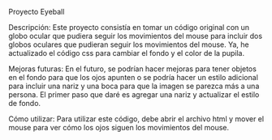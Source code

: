 Proyecto Eyeball

Descripción: Este proyecto consistía en tomar un código original con un globo ocular que pudiera seguir los movimientos del mouse para incluir dos globos oculares que pudieran seguir los movimientos del mouse. Ya, he actualizado el código css para cambiar el fondo y el color de la pupila.

Mejoras futuras: En el futuro, se podrían hacer mejoras para tener objetos en el fondo para que los ojos apunten o se podría hacer un estilo adicional para incluir una nariz y una boca para que la imagen se parezca más a una persona. El primer paso que daré es agregar una nariz y actualizar el estilo de fondo.

Cómo utilizar: Para utilizar este código, debe abrir el archivo html y mover el mouse para ver cómo los ojos siguen los movimientos del mouse.

